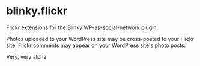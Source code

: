 # blinky.flickr

Flickr extensions for the Blinky WP-as-social-network plugin.

Photos uploaded to your WordPress site may be cross-posted to your Flickr site; Flickr comments may appear on your WordPress site's photo posts.

Very, very alpha.